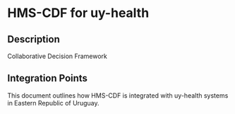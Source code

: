 # HMS-CDF for uy-health

## Description

Collaborative Decision Framework

## Integration Points

This document outlines how HMS-CDF is integrated with uy-health systems in Eastern Republic of Uruguay.
